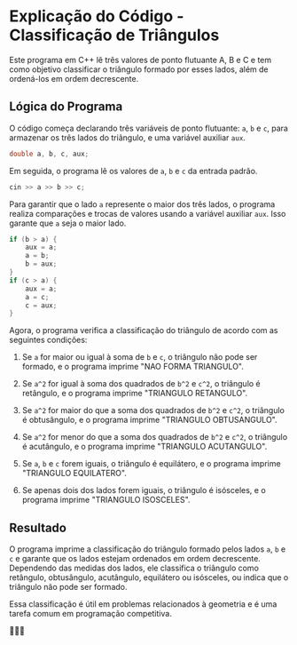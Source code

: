 # Explicação do Código - Classificação de Triângulos

Este programa em C++ lê três valores de ponto flutuante A, B e C e tem como objetivo classificar o triângulo formado por esses lados, além de ordená-los em ordem decrescente.

## Lógica do Programa

O código começa declarando três variáveis de ponto flutuante: `a`, `b` e `c`, para armazenar os três lados do triângulo, e uma variável auxiliar `aux`.

```cpp
double a, b, c, aux;
```

Em seguida, o programa lê os valores de `a`, `b` e `c` da entrada padrão.

```cpp
cin >> a >> b >> c;
```

Para garantir que o lado `a` represente o maior dos três lados, o programa realiza comparações e trocas de valores usando a variável auxiliar `aux`. Isso garante que `a` seja o maior lado.

```cpp
if (b > a) {
    aux = a;
    a = b;
    b = aux;
}
if (c > a) {
    aux = a;
    a = c;
    c = aux;
}
```

Agora, o programa verifica a classificação do triângulo de acordo com as seguintes condições:

1. Se `a` for maior ou igual à soma de `b` e `c`, o triângulo não pode ser formado, e o programa imprime "NAO FORMA TRIANGULO".

2. Se `a^2` for igual à soma dos quadrados de `b^2` e `c^2`, o triângulo é retângulo, e o programa imprime "TRIANGULO RETANGULO".

3. Se `a^2` for maior do que a soma dos quadrados de `b^2` e `c^2`, o triângulo é obtusângulo, e o programa imprime "TRIANGULO OBTUSANGULO".

4. Se `a^2` for menor do que a soma dos quadrados de `b^2` e `c^2`, o triângulo é acutângulo, e o programa imprime "TRIANGULO ACUTANGULO".

5. Se `a`, `b` e `c` forem iguais, o triângulo é equilátero, e o programa imprime "TRIANGULO EQUILATERO".

6. Se apenas dois dos lados forem iguais, o triângulo é isósceles, e o programa imprime "TRIANGULO ISOSCELES".

## Resultado

O programa imprime a classificação do triângulo formado pelos lados `a`, `b` e `c` e garante que os lados estejam ordenados em ordem decrescente. Dependendo das medidas dos lados, ele classifica o triângulo como retângulo, obtusângulo, acutângulo, equilátero ou isósceles, ou indica que o triângulo não pode ser formado.

Essa classificação é útil em problemas relacionados à geometria e é uma tarefa comum em programação competitiva.

🔺📐📏